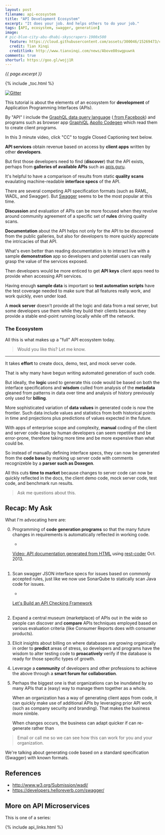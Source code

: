 ```yaml
---
layout: post
filename: api-ecosystem
title: "API Development Ecosystem"
excerpt: "It does your job. And helps others to do your job."
tags: [API, ecosystem, swagger, generation]
image:
# pic-blue-city-abu-dhabi-skyscrapers-1900x500
  feature: https://cloud.githubusercontent.com/assets/300046/15269473/c8311bfa-19bc-11e6-890c-06abc511ef39.jpg
  credit: Tian Xinqi
  creditlink: http://www.tianxinqi.com/news/Above80swgpuwnk
comments: true
shorturl: https://goo.gl/wojj1R
---
```

<i>{{ page.excerpt }}</i>

{% include _toc.html %}

[![Gitter](https://badges.gitter.im/wilsonmar/wilsonmar.github.io.svg)](https://gitter.im/wilsonmar/wilsonmar.github.io?utm_source=badge&utm_medium=badge&utm_campaign=pr-badge)

This tutorial is about the elements of an ecosystem for 
<strong>development</strong> of Application Programming Interfaces (APIs).

By "API" I include the 
<a target="_blank" href="http://graphql.org/">
GraphQL data query language</a> 
(<a target="_blank" href="https://code.facebook.com/posts/1691455094417024/graphql-a-data-query-language/">
from Facebook</a>)
and programs such as browser app
<a target="_blank" href="http://graphql-swapi.parseapp.com/">
GraphiQL</a>
<a target="_blank" href="https://github.com/apollostack/apollo-codegen">
Apollo Codegen</a> which read them to create client programs.

<amp-youtube data-videoid="bOuMpvrrkGY" layout="responsive" width="480" height="270">
</amp-youtube>
In this 3 minute video, click "CC" to toggle Closed Captioning text below.

<strong>API services</strong> obtain revenue based on access by 
<strong>client apps</strong> written by other 
<strong>developers</strong>.

But first those developers need to find (<strong>discover</strong>) that the API exists,
perhaps from <strong>galleries of available APIs</strong>
such as <a target="_blank" href="https://apis.guru/">apis.guru</a>.

It's helpful to have a comparison of results from static
<strong>quality scans</strong> evaulating machine-readable
<strong>interface specs</strong> of the API.

There are several competing API specification formats (such as RAML, WADL, and Swagger).
But [Swagger](/swagger/) seems to be the most popular at this time.

<strong>Discussion</strong> and evaluation of APIs can be more focused
when they revolve around community agreement of a specific set of
<strong>rules</strong> driving quality scans.

<strong>Documentation</strong> about the API helps not only
for the API to be discovered from the public galleries,
but also for developers to more quickly appreciate the intricacies of that API.

What's even better than reading documentation 
is to interact live with a sample <strong>demonstration</strong> app
so developers and potential users can really grasp the value of the services exposed.

Then developers would be more enticed to get <strong>API keys</strong>
client apps need to provide when accessing API services.

Having enough <strong>sample data</strong> is important so
<strong>test automation scripts</strong> have the test coverage needed
to make sure that all features really work, and work quickly, even under load. 

A <strong>mock server</strong> doesn't provide all the logic and data from a real server,
but some developers use them while they build their clients because they provide
a stable end-point running locally while off the network.

### The Ecosystem #

All this is what makes up a "full" API ecosystem today.

<amp-img width="650" height="283" alt="api-ecosystem-v05-needs-650x283-c67.jpg"
src="https://cloud.githubusercontent.com/assets/300046/16594103/f753f594-42a5-11e6-99cf-fabe7317374d.jpg">
</amp-img>

> Would you like this? Let me know.

<hr />

It takes <strong>effort</strong> 
to create docs, demo, test, and mock server code.

That is why many have begun writing automated generation of such code.

But ideally, the <strong>logic</strong> used to generate this code 
would be based on both the interface specifications and 
<strong>wisdom</strong> culled from analysis of the 
<strong>metadata</strong> gleaned from patterns in data over time
and analysis of history previously only used for <strong>billing</strong>.

More sophisticated variation of <strong>data values</strong> in generated code
is now the frontier.
Such data include values and statistics from both historical points in time 
and projections plus predictions of values expected in the future.

With apps of enterprise scope and complexity,
<strong>manual</strong> coding of the client and server code-base by human developers
can seem repetitive and be error-prone, therefore taking more time and 
be more expensive than what could be.

So instead of manually defining interface specs,
they can now be generated from the 
<strong>code base</strong> 
by marking up server code with 
comments
recognizeble by a <strong>parser such as Doxegen</strong>.

All this cuts <strong>time to market</strong> because changes to server code
can now be quickly reflected in the 
docs, the client demo code, mock server code, test code, and benchmark run results.

> Ask me questions about this.

<a name="Recap"></a>

## Recap: My Ask #

<a name="Diagram"></a>

<amp-img width="650" height="307" alt="api-ecosystem-v05-650x307-c64.jpg"
src="https://cloud.githubusercontent.com/assets/300046/16593898/e34ad1f4-42a4-11e6-9b08-4396c1514ca9.jpg">
</amp-img>

What I'm advocating here are:

0. Programming of <strong>code generation programs</strong> so that 
   the many future changes in requirements is automatically reflected in working code.

   * <a target="_blank" href="https://www.youtube.com/watch?v=ejF5p76L9Bw&t=10m57s">
   Video: API documentation generated from HTML</a> using
   <a target="_blank" href="https://github.com/hiranya911/rest-coder">
   rest-coder</a> Oct. 2013.
   <br /><br />

0. Scan swagger JSON interface specs for issues based on commonly accepted rules, 
   just like we now use SonarQube to statically scan Java code for issues.

   * <a target="_blank" href="https://dojo.ministryoftesting.com/lessons/part-1-getting-started-installation-of-software">
   Let's Build an API Checking Framework</a>
   <br /><br />

0. Expand a central museum (marketplace) of APIs out in the wide
   so people can discover and <strong>compare</strong> APIs
   techniques employed based on various evaluation criteria
   (like Consumer Reports does with consumer products).

0. Elicit insights about billing on where databases are growing organically in order to 
   <strong>predict</strong> areas of stress, 
   so developers and programs have the wisdom to
   alter testing code to <strong>proacatively</strong> 
   verify if the database is ready for those specific types of growth.

0. Leverage a <strong>community</strong> of developers and other professions 
   to achieve the above
   through a <strong>smart forum for collaboration</strong>.

0. Perhaps the biggest one is that 
   organizations can be inundated by so many APIs that a (easy) way to manage them together as a whole. 
   
   When an organization has a way of generating client apps from code,
   it can quickly make use of additional APIs by leveraging 
   prior API work (such as company security and branding).
   That makes the business more nimble.

   When changes occurs, the business can adapt quicker if can re-generate
   rather than 

> Email or call me so we can see how this can work for you and your organization.

We're talking about generating code based on a standard specification (Swagger)
with known formats.


## References

* http://www.w3.org/Submission/wadl/
* https://developers.helloreverb.com/swagger/

## More on API Microservices #

This is one of a series:

{% include api_links.html %}
